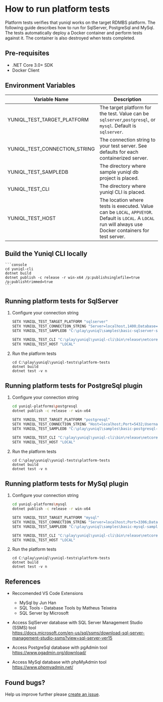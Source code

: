 ﻿# How to run platform tests

Platform tests verifies that yuniql works on the target RDMBS platform. The following guide describes how to run for SqlServer, PostgreSql and MySql.
The tests automatically deploy a Docker container and perform tests against it. The container is also destroyed when tests completed.

## Pre-requisites

* .NET Core 3.0+ SDK
* Docker Client

## Environment Variables

|Variable Name|Description|
|---|---|
|YUNIQL_TEST_TARGET_PLATFORM|The target platform for the test. Value can be `sqlserver`,`postgresql`, or `mysql`. Default is `sqlserver`.|
|YUNIQL_TEST_CONNECTION_STRING|The connection string to your test server. See defaults for each containerized server.|
|YUNIQL_TEST_SAMPLEDB|The directory where sample yuniql db project is placed.|
|YUNIQL_TEST_CLI|The directory where yuniql CLI is placed.|
|YUNIQL_TEST_HOST|The location where tests is executed. Value can be `LOCAL`, `APPVEYOR`. Default is `LOCAL`. A `LOCAL` run will always use Docker containers for test server.|

## Build the Yuniql CLI locally

	```console
	cd yuniql-cli
	dotnet build
	dotnet publish -c release -r win-x64 /p:publishsinglefile=true /p:publishtrimmed=true
	```

## Running platform tests for SqlServer

1. Configure your connection string

	```bash
	SETX YUNIQL_TEST_TARGET_PLATFORM "sqlserver"
	SETX YUNIQL_TEST_CONNECTION_STRING "Server=localhost,1400;Database=yuniqldb;User Id=SA;Password=P@ssw0rd!"
	SETX YUNIQL_TEST_SAMPLEDB "C:\play\yuniql\samples\basic-sqlserver-sample"

	SETX YUNIQL_TEST_CLI "C:\play\yuniql\yuniql-cli\bin\release\netcoreapp3.0\win-x64\publish"
	SETX YUNIQL_TEST_HOST "LOCAL"
	```

2. Run the platform tests
	
	```console
	cd C:\play\yuniql\yuniql-tests\platform-tests
	dotnet build
	dotnet test -v n
	```

## Running platform tests for PostgreSql plugin

1. Configure your connection string

	```bash
	cd yuniql-platforms\postgresql
	dotnet publish -c release -r win-x64

	SETX YUNIQL_TEST_TARGET_PLATFORM "postgresql"
	SETX YUNIQL_TEST_CONNECTION_STRING "Host=localhost;Port=5432;Username=sa;Password=P@ssw0rd!;Database=yuniqldb"
	SETX YUNIQL_TEST_SAMPLEDB "C:\play\yuniql\samples\basic-postgresql-sample"

	SETX YUNIQL_TEST_CLI "C:\play\yuniql\yuniql-cli\bin\release\netcoreapp3.0\win-x64\publish"
	SETX YUNIQL_TEST_HOST "LOCAL"
	```

2. Run the platform tests
	
	```console
	cd C:\play\yuniql\yuniql-tests\platform-tests
	dotnet build
	dotnet test -v n
	```

## Running platform tests for MySql plugin

1. Configure your connection string

	```bash
	cd yuniql-platforms\mysql
	dotnet publish -c release -r win-x64

	SETX YUNIQL_TEST_TARGET_PLATFORM "mysql"
	SETX YUNIQL_TEST_CONNECTION_STRING "Server=localhost;Port=3306;Database=yuniqldb;Uid=root;Pwd=P@ssw0rd!;"
	SETX YUNIQL_TEST_SAMPLEDB "C:\play\yuniql\samples\basic-mysql-sample"

	SETX YUNIQL_TEST_CLI "C:\play\yuniql\yuniql-cli\bin\release\netcoreapp3.0\win-x64\publish"
	SETX YUNIQL_TEST_HOST "LOCAL"
	```
2. Run the platform tests
	
	```console
	cd C:\play\yuniql\yuniql-tests\platform-tests
	dotnet build
	dotnet test -v n
	```

## References
- Reccomended VS Code Extensions
	- MySql by Jun Han
	- SQL Tools - Database Tools by Matheus Teixeira
	- SQL Server by Microsoft

- Access SqlServer database with SQL Server Management Studio (SSMS) tool<br>
https://docs.microsoft.com/en-us/sql/ssms/download-sql-server-management-studio-ssms?view=sql-server-ver15

- Access PostgreSql database with pgAdmin tool<br>
https://www.pgadmin.org/download/

- Access MySql database with phpMyAdmin tool<br>
https://www.phpmyadmin.net/

## Found bugs?
Help us improve further please [create an issue](https://github.com/rdagumampan/yuniql/issues/new).